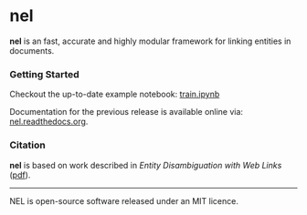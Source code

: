 nel
======================

__nel__ is an fast, accurate and highly modular framework for linking entities in documents.

### Getting Started

Checkout the up-to-date example notebook: [train.ipynb](notebooks/train.ipynb)

Documentation for the previous release is available online via: [nel.readthedocs.org](http://nel.readthedocs.org/en/latest/).

### Citation

__nel__ is based on work described in *Entity Disambiguation with Web Links* ([pdf](http://aclweb.org/anthology/Q15-1011)).

----------------
NEL is open-source software released under an MIT licence.
